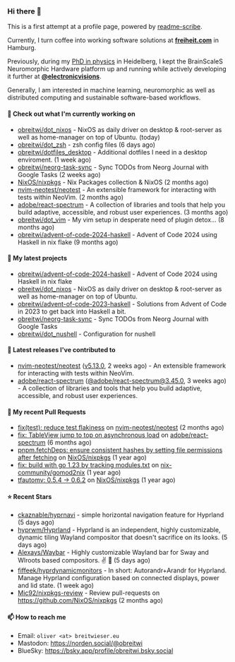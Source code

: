 ### Hi there 👋

This is a first attempt at a profile page, powered by [readme-scribe](https://github.com/muesli/readme-scribe).

Currently, I turn coffee into working software solutions at [**freiheit.com**](https://freiheit.com/) in Hamburg.

Previously, during my [PhD in physics](http://dx.doi.org/10.11588/heidok.00030261) in Heidelberg, I kept the BrainScaleS Neuromorphic Hardware platform up and running while actively developing it further at [**@electronicvisions**](https://github.com/electronicvisions).

Generally, I am interested in machine learning, neuromorphic as well as distributed computing and sustainable software-based workflows.

#### 👷 Check out what I'm currently working on

- [obreitwi/dot_nixos](https://github.com/obreitwi/dot_nixos) - NixOS as daily driver on desktop &amp; root-server as well as home-manager on top of Ubuntu. (today)
- [obreitwi/dot_zsh](https://github.com/obreitwi/dot_zsh) - zsh config files (6 days ago)
- [obreitwi/dotfiles_desktop](https://github.com/obreitwi/dotfiles_desktop) - Additional dotfiles I need in a desktop enviroment. (1 week ago)
- [obreitwi/neorg-task-sync](https://github.com/obreitwi/neorg-task-sync) - Sync TODOs from Neorg Journal with Google Tasks (2 weeks ago)
- [NixOS/nixpkgs](https://github.com/NixOS/nixpkgs) - Nix Packages collection &amp; NixOS (2 months ago)
- [nvim-neotest/neotest](https://github.com/nvim-neotest/neotest) - An extensible framework for interacting with tests within NeoVim. (2 months ago)
- [adobe/react-spectrum](https://github.com/adobe/react-spectrum) - A collection of libraries and tools that help you build adaptive, accessible, and robust user experiences. (3 months ago)
- [obreitwi/dot_vim](https://github.com/obreitwi/dot_vim) - My vim setup in desperate need of plugin detox… (8 months ago)
- [obreitwi/advent-of-code-2024-haskell](https://github.com/obreitwi/advent-of-code-2024-haskell) - Advent of Code 2024 using Haskell in nix flake (9 months ago)

#### 🌱 My latest projects

- [obreitwi/advent-of-code-2024-haskell](https://github.com/obreitwi/advent-of-code-2024-haskell) - Advent of Code 2024 using Haskell in nix flake
- [obreitwi/dot_nixos](https://github.com/obreitwi/dot_nixos) - NixOS as daily driver on desktop &amp; root-server as well as home-manager on top of Ubuntu.
- [obreitwi/advent-of-code-2023-haskell](https://github.com/obreitwi/advent-of-code-2023-haskell) - Solutions from Advent of Code in 2023 to get back into Haskell a bit.
- [obreitwi/neorg-task-sync](https://github.com/obreitwi/neorg-task-sync) - Sync TODOs from Neorg Journal with Google Tasks
- [obreitwi/dot_nushell](https://github.com/obreitwi/dot_nushell) - Configuration for nushell

#### 🔭 Latest releases I've contributed to

- [nvim-neotest/neotest](https://github.com/nvim-neotest/neotest) ([v5.13.0](https://github.com/nvim-neotest/neotest/releases/tag/v5.13.0), 2 weeks ago) - An extensible framework for interacting with tests within NeoVim.
- [adobe/react-spectrum](https://github.com/adobe/react-spectrum) ([@adobe/react-spectrum@3.45.0](https://github.com/adobe/react-spectrum/releases/tag/%40adobe/react-spectrum%403.45.0), 3 weeks ago) - A collection of libraries and tools that help you build adaptive, accessible, and robust user experiences.

#### 🔨 My recent Pull Requests

- [fix(test): reduce test flakiness](https://github.com/nvim-neotest/neotest/pull/529) on [nvim-neotest/neotest](https://github.com/nvim-neotest/neotest) (2 months ago)
- [fix: TableView jump to top on asynchronous load](https://github.com/adobe/react-spectrum/pull/8133) on [adobe/react-spectrum](https://github.com/adobe/react-spectrum) (6 months ago)
- [pnpm.fetchDeps: ensure consistent hashes by setting file permissions after fetching](https://github.com/NixOS/nixpkgs/pull/350063) on [NixOS/nixpkgs](https://github.com/NixOS/nixpkgs) (1 year ago)
- [fix: build with go 1.23 by tracking modules.txt](https://github.com/nix-community/gomod2nix/pull/168) on [nix-community/gomod2nix](https://github.com/nix-community/gomod2nix) (1 year ago)
- [tfautomv: 0.5.4 -&gt; 0.6.2](https://github.com/NixOS/nixpkgs/pull/334475) on [NixOS/nixpkgs](https://github.com/NixOS/nixpkgs) (1 year ago)

#### ⭐ Recent Stars

- [ckaznable/hyprnavi](https://github.com/ckaznable/hyprnavi) - simple horizontal navigation feature for Hyprland (5 days ago)
- [hyprwm/Hyprland](https://github.com/hyprwm/Hyprland) - Hyprland is an independent, highly customizable, dynamic tiling Wayland compositor that doesn&#39;t sacrifice on its looks. (5 days ago)
- [Alexays/Waybar](https://github.com/Alexays/Waybar) - Highly customizable Wayland bar for Sway and Wlroots based compositors. :v: :tada: (5 days ago)
- [fiffeek/hyprdynamicmonitors](https://github.com/fiffeek/hyprdynamicmonitors) - In short: Autorandr&#43;Arandr for Hyprland. Manage Hyprland configuration based on connected displays, power and lid state. (1 week ago)
- [Mic92/nixpkgs-review](https://github.com/Mic92/nixpkgs-review) - Review pull-requests on https://github.com/NixOS/nixpkgs (2 months ago)

#### 📫 How to reach me

- Email: `oliver <at> breitwieser.eu`
- Mastodon: https://norden.social/@obreitwi
- BlueSky: https://bsky.app/profile/obreitwi.bsky.social
